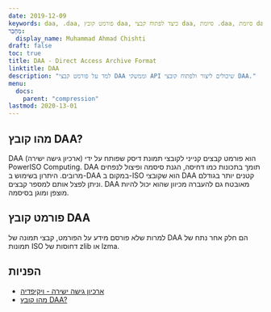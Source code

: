 ```yaml
---
date: 2019-12-09
keywords: daa, .daa, פורמט קובץ daa, כיצד לפתוח קבצי daa, סיומת .daa, סיומת daa
מְחַבֵּר:
  display_name: Muhammad Ahmad Chishti
draft: false
toc: true
title: DAA - Direct Access Archive Format
linktitle: DAA
description: "למד על פורמט קבצי DAA וממשקי API שיכולים ליצור ולפתוח קובצי DAA."
menu:
  docs:
    parent: "compression"
lastmod: 2020-13-01
---
```


## מהו קובץ DAA? ##

DAA (ארכיון גישה ישירה) הוא פורמט קבצים קנייני לקובצי תמונת דיסק שפותח על ידי PowerISO Computing. DAA תומך בתכונות כמו דחיסה, הגנת סיסמה ופיצול לנפחים מרובים. היתרון בשימוש ב-DAA במקום ב-ISO הוא שקובצי DAA קטנים יותר בגודלם וניתן לפצל אותם למספר קבצים. DAA מאובטח גם להעברה מכיוון שהוא יכול להיות מוצפן ומוגן בסיסמה.

## פורמט קובץ DAA ##

למרות שלא פורסם מידע על הפורמט, קבצי תמונה של DAA הם חלק אחר נתח של תמונות ISO דחוסות של zlib או lzma.

## הפניות ##

- [ארכיון גישה ישירה - ויקיפדיה](https://en.wikipedia.org/wiki/Direct_Access_Archive)
- [מהו קובץ DAA?](https://www.poweriso.com/tutorials/what-is-daa-file.htm)

